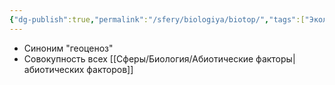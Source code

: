 ```yaml
---
{"dg-publish":true,"permalink":"/sfery/biologiya/biotop/","tags":["Экология"]}
---
```


- Синоним "геоценоз"
- Совокупность всех [[Сферы/Биология/Абиотические факторы\|абиотических факторов]]